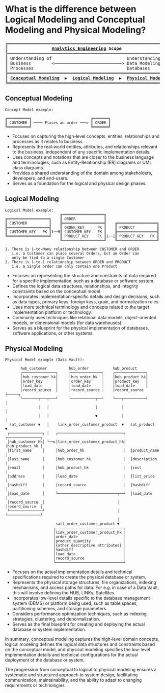 # What is the difference between Logical Modeling and Conceptual Modeling and Physical Modeling?



<pre>
╔════════════════════════════════════════════════════════════════╗
║                 <a href="https://analyticsengineering.net/mailman/listinfo/wranglers"><b>Analytics Engineering</b></a> <b>Scope</b>                    ║
╠════════════════════════════════════════════════════════════════╣  
║ Understanding of                             Understanding of  ║
║ Business        <──────────────────────────> Data Modeling and ║
║ Processes                                    Databases         ║
╠════════════════════════════════════════════════════════════════╣
║ <a href="#conceptual-modeling"><b>Conceptual Modeling</b></a>  <b>▶</b>  <a href="#logical-modeling"><b>Logical Modeling</b></a>  <b>▶</b>  <a href="#physical-modeling"><b>Physical Modeling</b></a> ║
╚════════════════════════════════════════════════════════════════╝
</pre>

## Conceptual Modeling

```
Concept Model example:

╔══════════╗                           ╔═══════╗
║ CUSTOMER ║ ──── Places an order ───> ║ ORDER ║
╚══════════╝                           ╚═══════╝
```

- Focuses on capturing the high-level concepts, entities, relationships and processes as it relates to business.
- Represents the real-world entities, attributes, and relationships relevant to the business, independent of any specific implementation details.
- Uses concepts and notations that are closer to the business language and terminologies, such as Entity-Relationship (ER) diagrams or UML class diagrams.
- Provides a shared understanding of the domain among stakeholders, developers, and end-users.
- Serves as a foundation for the logical and physical design phases.

## Logical Modeling

```
Logical Model example:
                         ╔═══════════════════╗
╔═══════════════════╗    ║ ORDER             ║
║ CUSTOMER          ║    ╠═══════════════════╣    ╔══════════════════╗
╠═══════════════════╣    ║ ORDER_KEY      PK ║    ║ PRODUCT          ║
║ CUSTOMER_KEY   PK ║1──M║ CUSTOMER_KEY   FK ║    ╠══════════════════╣
╚═══════════════════╝    ║ PRODUCT_KEY    FK ║1──1║ PRODUCT_KEY   PK ║               
                         ╚═══════════════════╝    ╚══════════════════╝

1. There is 1-to-Many relationship between CUSTOMER and ORDER
   i.e. a Customer can place several Orders, but an Order can
   only be tied to a single Customer
2. There is 1-to-1 relationship between ORDER and PRODUCT
   i.e. a Single order can only contain one Product

```
- Focuses on representing the structure and constraints of data required for a specific implementation, such as a database or software system.
- Defines the logical data structures, relationships, and integrity constraints based on the conceptual model.
- Incorporates implementation-specific details and design decisions, such as data types, primary keys, foreign keys, grain, and normalization rules.
- Uses more technical terminology and concepts related to the target implementation platform or technology.
- Commonly uses techniques like relational data models, object-oriented models, or dimensional models (for data warehouses).
- Serves as a blueprint for the physical implementation of databases, software applications, or other systems.

## Physical Modeling

```
Physical Model example (Data Vault):
                                                                                    
       hub_customer          hub_order           hub_product        
       ┌───────────────┐     ┌──────────────┐    ┌──────────────┐
       │hub_customer_hk│     │hub_order_hk  │    │hub_product_hk│
       │order_key      │     │order_key     │    │product_key   │
       │load_date      │     │load_date     │    │load_date     │
       │record_source  │     │record_source │    │record_source ├─────┐
       └───────┬───┬───┘     └───────────┬──┘    └───┬──────────┘     │
               │   │                     │           │                │
               │   │                     ▼           │                │
  sat_customer ▼   │    link_order_customer_product  ▼   sat_product  ▼ 
 ┌───────────────┐ │   ┌──────────────────────────────┐  ┌───────────────┐
 │hub_customer_hk│ └──►│link_order_customer_product_hk│  │hub_product_hk │
 │first_name     │     │hub_order_hk                  │  │product_name   │
 │last_name      │     │hub_customer_hk               │  │description    │
 │email          │     │hub_product_hk                │  │cost           │
 │address        │     │load_date                     │  │list_price     │
 │hashdiff       │     │record_source                 │  │hashdiff       │
 │load_date      │     └───────────────────────────┬──┘  │load_date      │
 │record_source  │                                 │     │record_source  │
 └───────────────┘                                 │     └───────────────┘
                                                   │
                       satl_order_customer_product ▼ 
                      ┌───────────────────────────────┐
                      │link_order_customer_product_hk │
                      │order_date                     │
                      │product_quantity               │
                      │{other descriptive attributes} │
                      │hashdiff                       │
                      │load_date                      │
                      │record_source                  │
                      └───────────────────────────────┘
```
- Focuses on the actual implementation details and technical specifications required to create the physical database or system. 
- Represents the physical storage structures, file organizations, indexing mechanisms, and access paths for data. For e.g. in case of a Data Vault, this will involve defining the HUB, LINKs, Satellites.
- Incorporates low-level details specific to the database management system (DBMS) or platform being used, such as table spaces, partitioning schemes, and storage parameters.
- Considers performance optimization techniques, such as indexing strategies, clustering, and denormalization.
- Serves as the final blueprint for creating and deploying the actual database or system implementation.

In summary, conceptual modeling captures the high-level domain concepts, logical modeling defines the logical data structures and constraints based on the conceptual model, and physical modeling specifies the low-level implementation details and technical configurations for the actual deployment of the database or system.

The progression from conceptual to logical to physical modeling ensures a systematic and structured approach to system design, facilitating communication, maintainability, and the ability to adapt to changing requirements or technologies.
